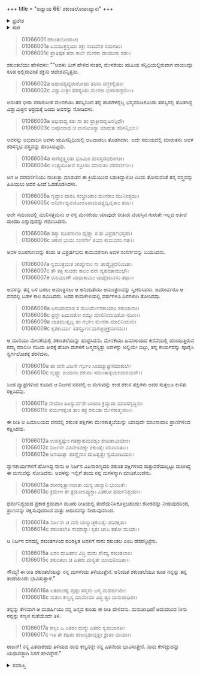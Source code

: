 +++
title = "ಅಧ್ಯಾಯ 66: ಶಕುಂತಲೋಪಾಖ್ಯಾನಃ"
+++

<details><summary>ಪ್ರವೇಶ</summary>


।।   ಓಂ ಓಂ ನಮೋ ನಾರಾಯಣಾಯ।।   ಶ್ರೀ ವೇದವ್ಯಾಸಾಯ ನಮಃ ।।

ಶ್ರೀ ಕೃಷ್ಣದ್ವೈಪಾಯನ ವೇದವ್ಯಾಸ ವಿರಚಿತ  

**ಶ್ರೀ ಮಹಾಭಾರತ**

**ಆದಿ ಪರ್ವ**

**ಸಂಭವ ಪರ್ವ**

**ಅಧ್ಯಾಯ 66**

</details>


<details><summary>ಸಾರ</summary>

ವಿಶ್ವಾಮಿತ್ರ-ಮೇನಕೆಯರಲ್ಲಿ ಹೆಣ್ಣು ಮಗುವಿನ ಜನನ (1-5). ಹುಟ್ಟಿದ ಮಗುವನ್ನು ಅರಣ್ಯದಲ್ಲಿಯೇ ತೊರೆದು ಹೋಗಲು, ಕಣ್ವನು ಮಗುವನ್ನು ತಂದು, ಶಕುಂತಲೆಯೆಂದು ಸಾಕಿದುದು (6-15).

</details>

> 01066001 ಶಕುಂತಲೋವಾಚ।  
01066001a ಏವಮುಕ್ತಸ್ತಯಾ ಶಕ್ರಃ ಸಂದಿದೇಶ ಸದಾಗತಿಂ।  
01066001c ಪ್ರಾತಿಷ್ಠತ ತದಾ ಕಾಲೇ ಮೇನಕಾ ವಾಯುನಾ ಸಹ।।

ಶಕುಂತಲೆಯು ಹೇಳಿದಳು: ““ಅವಳು ಹೀಗೆ ಹೇಳಿದ ನಂತರ, ಮೇನಕೆಯು ಋಷಿಯ ಸನ್ನಿಧಿಯಲ್ಲಿರುವಾಗ ವಾಯುವೂ ಕೂಡ ಅಲ್ಲಿರುವಂತೆ ಶಕ್ರನು ಆದೇಶವನ್ನಿತ್ತನು.

> 01066002a ಅಥಾಪಶ್ಯದ್ವರಾರೋಹಾ ತಪಸಾ ದಗ್ಧಕಿಲ್ಬಿಷಂ।  
01066002c ವಿಶ್ವಾಮಿತ್ರಂ ತಪಸ್ಯಂತಂ ಮೇನಕಾ ಭೀರುರಾಶ್ರಮೇ।।

ಅನಂತರ ಭೀರು ವರಾರೋಹೆ ಮೇನಕೆಯು ತಪಸ್ಸಿನಿಂದ ತನ್ನ ಪಾಪಗಳನ್ನೆಲ್ಲ ಭಸ್ಮಮಾಡಿಕೊಂಡು ತಪಸ್ಸಿನಲ್ಲಿ ತೊಡಗಿದ್ದ ವಿಶ್ವಾಮಿತ್ರನ ಆಶ್ರಮಕ್ಕೆ ಬಂದು ಅವನನ್ನು ನೋಡಿದಳು.

> 01066003a ಅಭಿವಾದ್ಯ ತತಃ ಸಾ ತಂ ಪ್ರಾಕ್ರೀಡದೃಷಿಸನ್ನಿಧೌ।  
01066003c ಅಪೋವಾಹ ಚ ವಾಸೋಽಸ್ಯಾ ಮಾರುತಃ ಶಶಿಸನ್ನಿಭಂ।।

ಅವನನ್ನು ಅಭಿವಾದಿಸಿ ಅವಳು ಋಷಿಸನ್ನಿಧಿಯಲ್ಲಿ ಆಟವಾಡಲು ತೊಡಗಿದಳು. ಅದೇ ಸಮಯದಲ್ಲಿ ಮಾರುತನು ಅವಳ ಶಶಿಸನ್ನಿಭ ವಸ್ತ್ರವನ್ನು ಹಾರಿಸಿಬಿಟ್ಟನು.

> 01066004a ಸಾಗಚ್ಛತ್ತ್ವರಿತಾ ಭೂಮಿಂ ವಾಸಸ್ತದಭಿಲಿಂಗತೀ।  
01066004c ಉತ್ಸ್ಮಯಂತೀವ ಸವ್ರೀಡಂ ಮಾರುತಂ ವರವರ್ಣಿನೀ।।

ಆಗ ಆ ವರವರ್ಣಿನಿಯು ನಾಚುತ್ತಾ ಮಾರುತನ ಈ ಕ್ರಿಯೆಯಿಂದ ಸಿಡುಕಿದ್ದಾಳೋ ಎಂದು ತೋರುವಂತೆ ತನ್ನ ವಸ್ತ್ರವನ್ನು ಹಿಡಿಯಲು ಅದರ ಹಿಂದೆ ಓಡತೊಡಗಿದಳು.

> 01066005a ಗೃದ್ಧಾಂ ವಾಸಸಿ ಸಂಭ್ರಾಂತಾಂ ಮೇನಕಾಂ ಮುನಿಸತ್ತಮಃ।   
01066005c ಅನಿರ್ದೇಶ್ಯವಯೋರೂಪಾಮಪಶ್ಯದ್ವಿವೃತಾಂ ತದಾ।।

ಅದೇ ಸಮಯದಲ್ಲಿ ಮುನಿಸತ್ತಮನು ಆ ನಗ್ನ ಮೇನಕೆಯು ಯಾವುದೇ ರೀತಿಯ ವಯಸ್ಸಿನ ಗುರುತೇ ಇಲ್ಲದ ಅತೀವ ಸುಂದರಿ ಎನ್ನುವುದನ್ನು ಗಮನಿಸಿದನು.

> 01066006a ತಸ್ಯಾ ರೂಪಗುಣಂ ದೃಷ್ಟ್ವಾ ಸ ತು ವಿಪ್ರರ್ಷಭಸ್ತದಾ।  
01066006c ಚಕಾರ ಭಾವಂ ಸಂಸರ್ಗೇ ತಯಾ ಕಾಮವಶಂ ಗತಃ।।

ಅವಳ ರೂಪಗುಣವನ್ನು ಕಂಡು ಆ ವಿಪ್ರರ್ಷಭನು ಕಾಮವಶನಾಗಿ ಅವಳ ಸಂಸರ್ಗವನ್ನು ಬಯಸಿದನು.

> 01066007a ನ್ಯಮಂತ್ರಯತ ಚಾಪ್ಯೇನಾಂ ಸಾ ಚಾಪ್ಯೈಚ್ಛದನಿಂದಿತಾ।  
01066007c ತೌ ತತ್ರ ಸುಚಿರಂ ಕಾಲಂ ವನೇ ವ್ಯಹರತಾಮುಭೌ।  
01066007e ರಮಮಾಣೌ ಯಥಾಕಾಮಂ ಯಥೈಕದಿವಸಂ ತಥಾ।।

ಅವಳನ್ನು ತನ್ನ ಬಳಿ ಬರಲು ಆಮಂತ್ರಿಸಲು ಆ ಅನಿಂದಿತೆಯು ಆಮಂತ್ರಣವನ್ನು ಸ್ವೀಕರಿಸಿದಳು. ಅವರೀರ್ವರೂ ಆ ವನದಲ್ಲಿ ಬಹಳ ಕಾಲ ರಮಿಸಿದರು. ಅವರ ಕಾಮಕೇಳಿಯಲ್ಲಿ ವರ್ಷಗಳೂ ದಿನಗಳಾಗಿ ತೋರಿದವು.

> 01066008a ಜನಯಾಮಾಸ ಸ ಮುನಿರ್ಮೇನಕಾಯಾಂ ಶಕುಂತಲಾಂ।  
01066008c ಪ್ರಸ್ಥೇ ಹಿಮವತೋ ರಮ್ಯೇ ಮಾಲಿನೀಮಭಿತೋ ನದೀಂ।।  
01066009a ಜಾತಮುತ್ಸೃಜ್ಯ ತಂ ಗರ್ಭಂ ಮೇನಕಾ ಮಾಲಿನೀಮನು।  
01066009c ಕೃತಕಾರ್ಯಾ ತತಸ್ತೂರ್ಣಮಗಚ್ಛಚ್ಚಕ್ರಸಂಸದಂ।।

ಆ ಮುನಿಯು ಮೇನಕೆಯಲ್ಲಿ ಶಕುಂತಲೆಯನ್ನು ಹುಟ್ಟಿಸಿದನು. ಮೇನಕೆಯು ಹಿಮಾಲಯದ ಕಣಿವೆಯಲ್ಲಿ ಹರಿಯುತ್ತಿರುವ ರಮ್ಯ ಮಾಲಿನೀ ನದಿಯ ತೀರಕ್ಕೆ ಹೋಗಿ ಮಗಳಿಗೆ ಜನ್ಮವನ್ನಿತ್ತು ಅವಳನ್ನು ಅಲ್ಲಿಯೇ ಬಿಟ್ಟು, ತನ್ನ ಕಾರ್ಯವನ್ನು ಪೂರೈಸಿ ಸ್ವರ್ಗಲೋಕಕ್ಕೆ ತೆರಳಿದಳು.

> 01066010a ತಂ ವನೇ ವಿಜನೇ ಗರ್ಭಂ ಸಿಂಹವ್ಯಾಘ್ರಸಮಾಕುಲೇ।  
01066010c ದೃಷ್ಟ್ವಾ ಶಯಾನಂ ಶಕುನಾಃ ಸಮಂತಾತ್ಪರ್ಯವಾರಯನ್।।

ಸಿಂಹ ವ್ಯಾಘ್ರಗಳಿಂದ ಕೂಡಿದ ಆ ನಿರ್ಜನ ವನದಲ್ಲಿ ಆ ಮಗುವನ್ನು ಕಂಡ ಶಕುನ ಪಕ್ಷಿಗಳು ಅದರ ಸುತ್ತಲೂ ಕುಳಿತು ರಕ್ಷಿಸಿದವು.

> 01066011a ನೇಮಾಂ ಹಿಂಸ್ಯುರ್ವನೇ ಬಾಲಾಂ ಕ್ರವ್ಯಾದಾ ಮಾಂಸಗೃದ್ಧಿನಃ।  
01066011c ಪರ್ಯರಕ್ಷಂತ ತಾಂ ತತ್ರ ಶಕುಂತಾ ಮೇನಕಾತ್ಮಜಾಂ।।

ಈ ರೀತಿ ಆ ಹಿಮಾಲಯದ ವನದಲ್ಲಿ ಶಕುಂತ ಪಕ್ಷಿಗಳು ಮೇನಕಾತ್ಮಜೆಯನ್ನು ಯಾವುದೇ ಮಾಂಸಾಹಾರಿ ಪ್ರಾಣಿಗಳಿಂದ ರಕ್ಷಿಸಿದವು.

> 01066012a ಉಪಸ್ಪ್ರಷ್ಟುಂ ಗತಶ್ಚಾಹಮಪಶ್ಯಂ ಶಯಿತಾಮಿಮಾಂ।  
01066012c ನಿರ್ಜನೇ ವಿಪಿನೇಽರಣ್ಯೇ ಶಕುಂತೈಃ ಪರಿವಾರಿತಾಂ।  
01066012e ಆನಯಿತ್ವಾ ತತಶ್ಚೈನಾಂ ದುಹಿತೃತ್ವೇ ನ್ಯಯೋಜಯಂ।।

ಸ್ನಾನಕಾರ್ಯಗಳಿಗೆ ಹೋಗಿದ್ದ ನಾನು ಆ ನಿರ್ಜನ ವಿಪಿನಾರಣ್ಯದಲಿ ಶಕುಂತ ಪಕ್ಷಿಗಳಿಂದ ಸುತ್ತುವರೆಯಲ್ಪಟ್ಟು ಮಲಗಿದ್ದ ಈ ಮಗುವನ್ನು ನೋಡಿದೆನು. ಅವಳನ್ನು ಇಲ್ಲಿಗೆ ತಂದು ನನ್ನ ಮಗಳನ್ನಾಗಿ ಮಾಡಿಕೊಂಡೆನು.

> 01066013a ಶರೀರಕೃತ್ಪ್ರಾಣದಾತಾ ಯಸ್ಯ ಚಾನ್ನಾನಿ ಭುಂಜತೇ।  
01066013c ಕ್ರಮೇಣ ತೇ ತ್ರಯೋಽಪ್ಯುಕ್ತಾಃ ಪಿತರೋ ಧರ್ಮನಿಶ್ಚಯೇ।।

ಧರ್ಮನಿಶ್ಚಯದ ಪ್ರಕಾರ ಕ್ರಮವಾಗಿ ಮೂರು ರೀತಿಯಲ್ಲಿ ತಂದೆಯೆನಿಸಿಕೊಳ್ಳಬಹುದು: ಶರೀರವನ್ನು ನೀಡುವುದರಿಂದ, ಪ್ರಾಣವನ್ನು ರಕ್ಷಿಸುವುದರಿಂದ ಮತ್ತು ಆಹಾರವನ್ನು ನೀಡುವುದರಿಂದ.

> 01066014a ನಿರ್ಜನೇ ಚ ವನೇ ಯಸ್ಮಾಚ್ಛಕುಂತೈಃ ಪರಿರಕ್ಷಿತಾ।  
01066014c ಶಕುಂತಲೇತಿ ನಾಮಾಸ್ಯಾಃ ಕೃತಂ ಚಾಪಿ ತತೋ ಮಯಾ।।

ಆ ನಿರ್ಜನ ವನದಲ್ಲಿ ಶಕುಂತಗಳಿಂದ ಪರಿರಕ್ಷಿತ ಅವಳಿಗೆ ನಾನು ಶಕುಂತಲ ಎಂಬ ಹೆಸರನ್ನಿಟ್ಟೆನು.

> 01066015a ಏವಂ ದುಹಿತರಂ ವಿದ್ಧಿ ಮಮ ಸೌಮ್ಯ ಶಕುಂತಲಾಂ।  
01066015c ಶಕುಂತಲಾ ಚ ಪಿತರಂ ಮನ್ಯತೇ ಮಾಮನಿಂದಿತಾ।।

ಸೌಮ್ಯ! ಈ ರೀತಿ ಶಕುಂತಲೆಯನ್ನು ನನ್ನ ಮಗಳೆಂದು ತಿಳಿಯುತ್ತೇನೆ. ಅನಿಂದಿತೆ ಶಕುಂತಲೆಯೂ ಕೂಡ ನನ್ನನ್ನು ತನ್ನ ತಂದೆಯೆಂದು ಭಾವಿಸುತ್ತಾಳೆ.”

> 01066016a ಏತದಾಚಷ್ಟ ಪೃಷ್ಟಃ ಸನ್ಮಮ ಜನ್ಮ ಮಹರ್ಷಯೇ।  
01066016c ಸುತಾಂ ಕಣ್ವಸ್ಯ ಮಾಮೇವಂ ವಿದ್ಧಿ ತ್ವಂ ಮನುಜಾಧಿಪ।।

ತನ್ನನ್ನು ಕೇಳಿದಾಗ ಆ ಮಹರ್ಷಿಯು ನನ್ನ ಜನ್ಮದ ಕುರಿತು ಈ ರೀತಿ ಹೇಳಿದನು. ಮನುಜಾಧಿಪ! ಆದುದರಿಂದ ನೀನು ನನ್ನನ್ನು ಕಣ್ವನ ಸುತೆಯೆಂದೇ ತಿಳಿ.

> 01066017a ಕಣ್ವಂ ಹಿ ಪಿತರಂ ಮನ್ಯೇ ಪಿತರಂ ಸ್ವಮಜಾನತೀ।  
01066017c ಇತಿ ತೇ ಕಥಿತಂ ರಾಜನ್ಯಥಾವೃತ್ತಂ ಶ್ರುತಂ ಮಯಾ।।

ರಾಜನ್! ನನ್ನ ಪಿತನಾರೆಂದು ತಿಳಿಯದ ನಾನು ಕಣ್ವನನ್ನೇ ನನ್ನ ಪಿತನೆಂದು ಭಾವಿಸುತ್ತೇನೆ. ನಾನು ಕೇಳಿದ್ದುದನ್ನು ಯಥಾವತ್ತಾಗಿ ನಿನಗೆ ಹೇಳಿದ್ದೇನೆ.”

<details><summary>ಸಮಾಪ್ತಿ</summary>

ಇತಿ ಶ್ರೀ ಮಹಾಭಾರತೇ ಆದಿಪರ್ವಣಿ ಸಂಭವಪರ್ವಣಿ ಶಕುಂತಲೋಪಾಖ್ಯಾನೇ ಷಟ್‌ಷಷ್ಟಿತಮೋಽಧ್ಯಾಯಃ।।  
ಇದು ಶ್ರೀ ಮಹಾಭಾರತದಲ್ಲಿ ಆದಿಪರ್ವದಲ್ಲಿ ಸಂಭವ ಪರ್ವದಲ್ಲಿ ಶಕುಂತಲೋಪಾಖ್ಯಾನದಲ್ಲಿ ಅರವತ್ತಾರನೆಯ ಅಧ್ಯಾಯವು.

</details>

